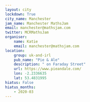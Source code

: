 ```yaml
---
layout: city                                           
lockdown: True
city_name: Manchester                                                               
jam_name: Manchester MathsJam
email: manchester@mathsjam.com
twitter: MCRMathsJam
organiser:
    name: Katie
    email: manchester@mathsjam.com
location:
    group: uk-and-irl
    pub_name: "Pie & Ale"
    description: " on Faraday Street"
    url: https://www.pieandale.com/
    lon: -2.2336635
    lat: 53.4831995
hiatus: False
hiatus_months:
    - 2020-03
---
```

